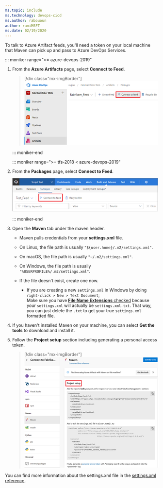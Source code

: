 ```yaml
---
ms.topic: include
ms.technology: devops-cicd
ms.author: rabououn
author: ramiMSFT
ms.date: 02/19/2020
---
```


To talk to Azure Artifact feeds, you'll need a token on your local machine that Maven can pick up and pass to Azure DevOps Services.  

   ::: moniker range=">= azure-devops-2019"

1. From the **Azure Artifacts** page, select **Connect to Feed**.
   
   > [!div class="mx-imgBorder"] 
   >![Connect to feed button on the upper right of the page](../../media/connect-to-feed-azure-devops-newnav.png)
   > 

   ::: moniker-end

   ::: moniker range=">= tfs-2018 < azure-devops-2019"

2. From the **Packages** page, select **Connect to Feed**.

   ![Connect to feed button on the upper right of the page](../../media/connect-to-feed.png)

   ::: moniker-end

3. Open the **Maven** tab under the maven header.

   * Maven pulls credentials from your **settings.xml** file.
   
   * On Linux, the file path is usually `"${user.home}/.m2/settings.xml"`.
   
   * On macOS, the file path is usually `"~/.m2/settings.xml"`.
   
   * On Windows, the file path is usually `"%USERPROFILE%/.m2/settings.xml"`.
   
   * If the file doesn't exist, create one now.
   
      * If you are creating a new `settings.xml` in Windows by doing `right-click > New > Text Document`;   
      Make sure you have [**File Name Extensions** checked](https://support.winzip.com/hc/en-us/articles/115011457948-How-to-configure-Windows-to-show-file-extensions-and-hidden-files) because your `settings.xml` will actually be `settings.xml.txt`. That way, you can just delete the `.txt` to get your true `settings.xml` formatted file. 

4. If you haven't installed Maven on your machine, you can select **Get the tools** to download and install it.

5. Follow the **Project setup** section including generating a personal access token.

   > [!div class="mx-imgBorder"] 
   >![Set up Maven authentication](../../media/maven-azure-devops-newnav.png)
   >

You can find more information about the settings.xml file in the [settings.xml reference](https://maven.apache.org/settings.html).
